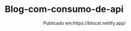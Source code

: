 # Blog-com-consumo-de-api

<div align="center">
  <p>Publicado em:https://blocat.netlify.app/</p>
</div>
